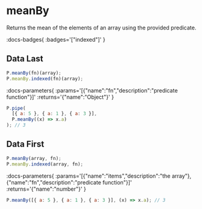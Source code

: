 # meanBy

Returns the mean of the elements of an array using the provided predicate.

:docs-badges{ :badges='["indexed"]' }


## Data Last

```js [light]
P.meanBy(fn)(array);
P.meanBy.indexed(fn)(array);
```

:docs-parameters{ :params='[{"name":"fn","description":"predicate function"}]' :returns='{"name":"Object"}' }

```js
P.pipe(
  [{ a: 5 }, { a: 1 }, { a: 3 }],
  P.meanBy((x) => x.a)
); // 3
```

## Data First

```js [light]
P.meanBy(array, fn);
P.meanBy.indexed(array, fn);
```

:docs-parameters{ :params='[{"name":"items","description":"the array"},{"name":"fn","description":"predicate function"}]' :returns='{"name":"number"}' }

```js
P.meanBy([{ a: 5 }, { a: 1 }, { a: 3 }], (x) => x.a); // 3
```